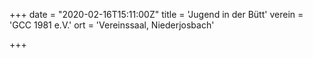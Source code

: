 +++
date = "2020-02-16T15:11:00Z"
title = 'Jugend in der Bütt'
verein = 'GCC 1981 e.V.'
ort = 'Vereinssaal, Niederjosbach'

+++

      